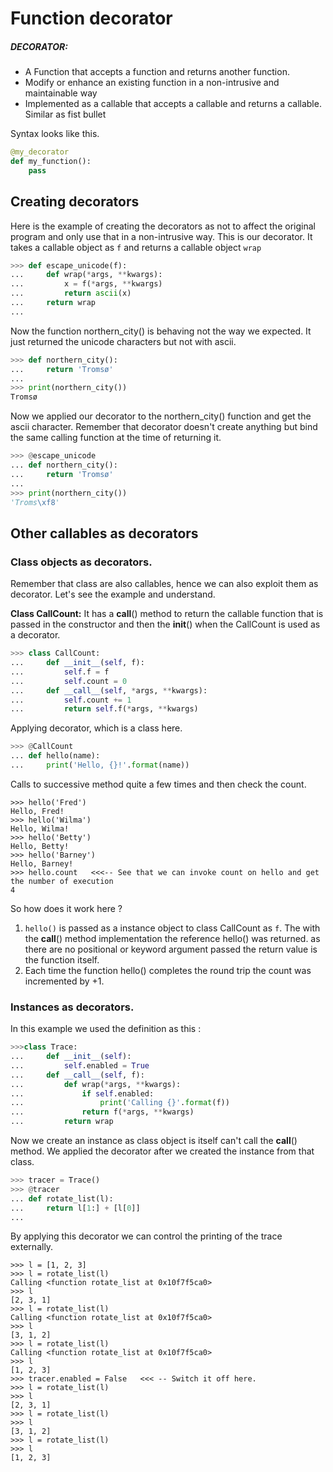 # Function decorator 

##### DECORATOR:
* A Function that accepts a function and returns another function.
* Modify or enhance an existing function in a non-intrusive and maintainable way
* Implemented as a callable that accepts a callable and returns a callable. Similar as fist bullet

Syntax looks like this.
```python
@my_decorator
def my_function():
    pass
```

## Creating decorators 

Here is the example of creating the decorators as not to affect the original program and only use that in a non-intrusive way. This is our decorator.  It takes a callable object as `f` and returns a callable object `wrap` 

```python
>>> def escape_unicode(f):                                                      
...     def wrap(*args, **kwargs):                                              
...         x = f(*args, **kwargs)                                              
...         return ascii(x)                                                     
...     return wrap                                                             
...
```

Now the function northern_city() is behaving not the way we expected. It just returned the unicode characters but not with ascii. 

```python
>>> def northern_city():                                                        
...     return 'Tromsø'                                                         
...                                                                             
>>> print(northern_city())                                                      
Tromsø 
```

Now we applied our decorator to the northern_city() function and get the ascii character. Remember that decorator doesn't create anything but bind the same calling function at the time of returning it.  

```python
>>> @escape_unicode                                                             
... def northern_city():                                                        
...     return 'Tromsø'                                                         
...                                                                             
>>> print(northern_city())                                                      
'Troms\xf8'    
```

## Other callables as decorators 

### Class objects as decorators.

Remember that class are also callables, hence we can also exploit them as decorator. Let's see the example and understand. 

**Class CallCount:**
It has a __call__() method to return the callable function that is passed in the constructor and then the __init__() when the CallCount is used as a decorator.

```python
>>> class CallCount:                                                            
...     def __init__(self, f):                                                  
...         self.f = f                                                          
...         self.count = 0                                                      
...     def __call__(self, *args, **kwargs):                                    
...         self.count += 1                                                     
...         return self.f(*args, **kwargs)        
```
Applying decorator, which is a class here.

```python
>>> @CallCount                                                                  
... def hello(name):                                                            
...     print('Hello, {}!'.format(name))                                       
```

Calls to successive method quite a few times and then check the count. 
```text
>>> hello('Fred')                                                               
Hello, Fred!                                                                    
>>> hello('Wilma')                                                              
Hello, Wilma!                                                                   
>>> hello('Betty')                                                              
Hello, Betty!                                                                   
>>> hello('Barney')                                                             
Hello, Barney!                                                                  
>>> hello.count   <<<-- See that we can invoke count on hello and get the number of execution
4       
```

So how does it work here ? 
1. `hello()` is passed as a instance object to class CallCount as `f`. The with the __call__() method implementation the reference hello() was returned. as there are no positional or keyword argument passed the return value is the function itself.
2. Each time the function hello() completes the round trip the count was incremented by +1. 

###  Instances as decorators. 

In this example we used the definition as this :

```python
>>>class Trace:
...     def __init__(self):
...         self.enabled = True  
...     def __call__(self, f):                                                  
...         def wrap(*args, **kwargs):                                          
...             if self.enabled:                                                
...                 print('Calling {}'.format(f))                               
...             return f(*args, **kwargs)                                       
...         return wrap   
```

Now we create an instance as class object is itself can't call the __call__() method. We applied the decorator after we created the instance from that class.  
```python
>>> tracer = Trace()                                                            
>>> @tracer                                                                     
... def rotate_list(l):                                                         
...     return l[1:] + [l[0]]                                                   
...                                    
```

By applying this decorator we can control the printing of the trace externally. 

```text
>>> l = [1, 2, 3]                                                               
>>> l = rotate_list(l)                                                          
Calling <function rotate_list at 0x10f7f5ca0>                                   
>>> l                                                                           
[2, 3, 1]                                                                       
>>> l = rotate_list(l)                                                          
Calling <function rotate_list at 0x10f7f5ca0>                                   
>>> l                                                                           
[3, 1, 2]                                                                       
>>> l = rotate_list(l)                                                          
Calling <function rotate_list at 0x10f7f5ca0>                                   
>>> l                                                                           
[1, 2, 3]                                                                       
>>> tracer.enabled = False   <<< -- Switch it off here.
>>> l = rotate_list(l)                                                          
>>> l                                                                           
[2, 3, 1]                                                                       
>>> l = rotate_list(l)                                                          
>>> l                                                                           
[3, 1, 2]                                                                       
>>> l = rotate_list(l)                                                          
>>> l                                                                           
[1, 2, 3]   
```






